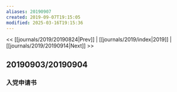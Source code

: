 ```yaml
---
aliases: 20190907
created: 2019-09-07T19:15:05
modified: 2025-03-16T19:15:36
---
```


<< [[journals/2019/20190824|Prev]] | [[journals/2019/index|2019]] | [[journals/2019/20190914|Next]] >>

## 20190903/20190904

### 入党申请书
